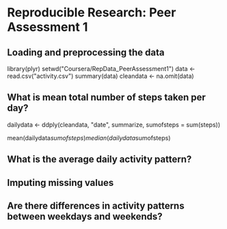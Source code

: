 # Reproducible Research: Peer Assessment 1


## Loading and preprocessing the data
library(plyr)
setwd("Coursera/RepData_PeerAssessment1")
data <- read.csv("activity.csv")
summary(data)
cleandata <- na.omit(data)

## What is mean total number of steps taken per day?
dailydata <- ddply(cleandata, "date", summarize, sumofsteps = sum(steps))

mean(dailydata$sumofsteps)
median(dailydata$sumofsteps)

## What is the average daily activity pattern?



## Imputing missing values



## Are there differences in activity patterns between weekdays and weekends?
